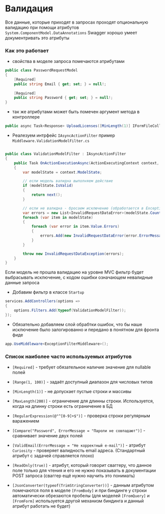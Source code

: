 # Валидация

Все данные, которые приходят в запросах 
проходят опциональную валидацию при помощи атрибутов `System.ComponentModel.DataAnnotations`
Swagger хорошо умеет документривать это атрибуты

### Как это работает
- свойства в моделе запроса помечаются атрибутами 

```c#
public class PasswordRequestModel
{
    [Required]
    public string Email { get; set; } = null!;
    
    [Required]
    public string Password { get; set; } = null!;
}
```
- так же атрибутами может быть помечен аргумент метода в контроллере
```c#
public async Task<Response> UploadLicenses([MinLength(1)] IFormFileCollection files) 
```


- Реалезуем интрфейс `IAsyncActionFilter` пример `Middleware.ValidationModelFilter.cs`

```c#

public class ValidationModelFilter : IAsyncActionFilter
{
    public Task OnActionExecutionAsync(ActionExecutingContext context, ActionExecutionDelegate next)
    {
        var modelState = context.ModelState;

        // если модель валидна выполняем действие
        if (modelState.IsValid)
        {
            return next();
        }

        // если не валидна - бросаем исключение (обработается в ExceptionFilterMiddleware)
        var errors = new List<InvalidRequestDataError>(modelState.Count);
        foreach (var item in modelState)
        {
            foreach (var error in item.Value.Errors)
            {
                errors.Add(new InvalidRequestDataError(error.ErrorMessage, item.Key));
            }
        }

        throw new InvalidRequestDataException(errors);
    }
}
```
Если модель не прошла валидацию на уровне МVС фильтр будет выбрасывать исключение, 
с кодом ошибки означающем невалидные данные запроса

- Добавим фильтр в классе `Startup` 
```c#
services.AddControllers(options =>
{
    options.Filters.Add(typeof(ValidationModelFilter));
});
```

- Обязательно добавляем слой обрабтки ошибок, что бы наше исключение было залогированно 
и передано в понятном для фронта фиде
```c#
app.UseMiddleware<ExceptionFilterMiddleware>();
```

### Список наиболее часто используемых атрибутов
- `[Required]` - требует обязательное наличие значение для nullable полей

- `[Range(1, 100)]` - задаёт доступный диапазон для числовых типов

- `[MinLength(1)]` - не допускает пустые строки и массивы

- `[MaxLength(200)]` - ограничение для длинны строки. Используется, когда на длинну строки есть ограничение в БД

- `[RegularExpression(@"^[0-9]+$")]` - проверка строки регулярным варажением

- `[Compare("Password", ErrorMessage = "Пароли не совпадают")]` - сравнивает значение двух полей

- `[ValidEmail(ErrorMessage = "Не корректный e-mail")]` - атрибут `Curiosity` - проверяет валидность email адреса.
    (Стандартный атрибут с задачей справляется плохо)

- `[ReadOnly(true)]` - атрибут, который говорит сваггеру, что данное поле только для чтения 
    и его не нужно показывать в документации POST запроса (сваггер ещё нужно научить это понимать)

- `[JsonConverter(typeof(TrimStringConverter))]` - данным атрибутом помечаются поля в моделе `[FromBody]` 
    и при биндинге у строки автоматически обрезаются пробелы 
    (для моделей `[FromQuery]` и `[FromForm]` используется другой механизм биндинга и данный атрибут работать не будет)
 